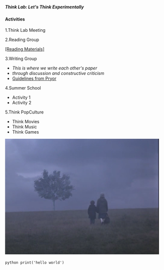 ##### _Think Lab: Let's Think Experimentally_

#### Activities

1.Think Lab Meeting

2.Reading Group

[[Reading Materials]](materials/quine_twodogmas.pdf)

3.Writing Group

- _This is where we write each other's paper_ 
- _through discussion and constructive criticism_
- [Guidelines from Pryor](http://www.jimpryor.net/teaching/guidelines/writing.html)

4.Summer School
  * Activity 1
  * Activity 2

5.Think PopCulture
  * Think Movies
  * Think Music
  * Think Games

![View In the Fog](/images/viewinthefog.bmp)

``python print('hello world')``
